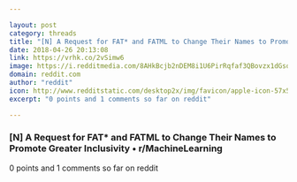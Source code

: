 ```yaml
---

layout: post
category: threads
title: "[N] A Request for FAT* and FATML to Change Their Names to Promote Greater Inclusivity"
date: 2018-04-26 20:13:08
link: https://vrhk.co/2vSimw6
image: https://i.redditmedia.com/8AHkBcjb2nDEM8i1U6PirRqfaf3QBovzx1dGsqwaI6s.jpg?w=320&s=2aa4c08ca8a9d0447715d563d7c7b3d5
domain: reddit.com
author: "reddit"
icon: http://www.redditstatic.com/desktop2x/img/favicon/apple-icon-57x57.png
excerpt: "0 points and 1 comments so far on reddit"

---
```


### [N] A Request for FAT* and FATML to Change Their Names to Promote Greater Inclusivity • r/MachineLearning

0 points and 1 comments so far on reddit